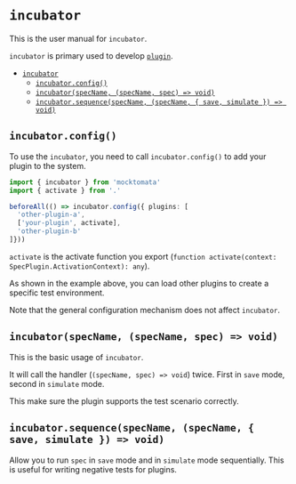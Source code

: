 # `incubator`

This is the user manual for `incubator`.

`incubator` is primary used to develop [`plugin`](./plugin.md).

- [`incubator`](#incubator)
  - [`incubator.config()`](#incubatorconfig)
  - [`incubator(specName, (specName, spec) => void)`](#incubatorspecname-specname-spec--void)
  - [`incubator.sequence(specName, (specName, { save, simulate }) => void)`](#incubatorsequencespecname-specname--save-simulate---void)

## `incubator.config()`

To use the `incubator`, you need to call `incubator.config()` to add your plugin to the system.

```ts
import { incubator } from 'mocktomata'
import { activate } from '.'

beforeAll(() => incubator.config({ plugins: [
  'other-plugin-a',
  ['your-plugin', activate],
  'other-plugin-b'
]}))
```

`activate` is the activate function you export (`function activate(context: SpecPlugin.ActivationContext): any`).

As shown in the example above, you can load other plugins to create a specific test environment.

Note that the general configuration mechanism does not affect `incubator`.

## `incubator(specName, (specName, spec) => void)`

This is the basic usage of `incubator`.

It will call the handler (`(specName, spec) => void`) twice.
First in `save` mode, second in `simulate` mode.

This make sure the plugin supports the test scenario correctly.

## `incubator.sequence(specName, (specName, { save, simulate }) => void)`

Allow you to run `spec` in `save` mode and in `simulate` mode sequentially.
This is useful for writing negative tests for plugins.
